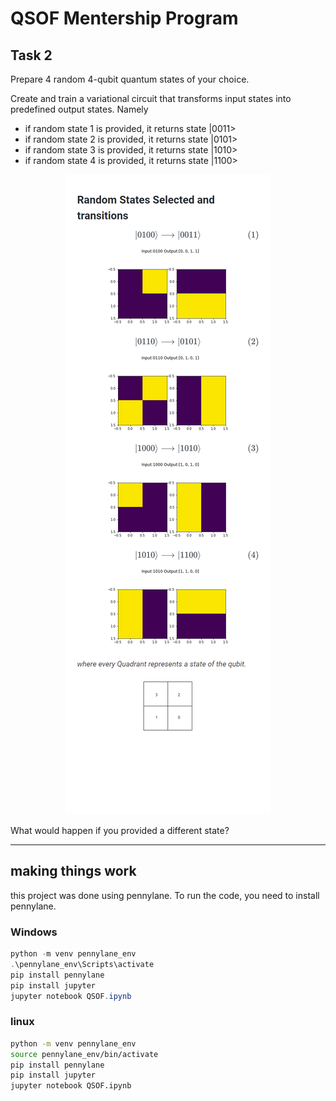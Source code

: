 # QSOF Mentership Program
## Task 2


Prepare 4 random 4-qubit quantum states of your choice.

Create and train a variational circuit that transforms input states into predefined output states. Namely
- if random state 1 is provided, it returns state |0011>
- if random state 2 is provided, it returns state |0101>
- if random state 3 is provided, it returns state |1010>
- if random state 4 is provided, it returns state |1100>


<center>
<img src="states.png">
</center>



What would happen if you provided a different state?


<hr>

## making things work
this project was done using pennylane. To run the code, you need to install pennylane.

### Windows
```powershell
python -m venv pennylane_env
.\pennylane_env\Scripts\activate
pip install pennylane
pip install jupyter
jupyter notebook QSOF.ipynb
```

### linux
```bash
python -m venv pennylane_env
source pennylane_env/bin/activate
pip install pennylane
pip install jupyter
jupyter notebook QSOF.ipynb
```

